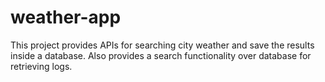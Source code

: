 # weather-app
This project provides APIs for searching city weather and save the results inside a database. Also provides a search functionality over database for retrieving logs.
